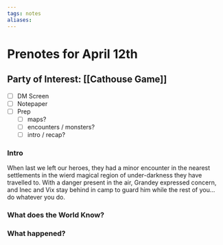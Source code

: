 ```yaml
---
tags: notes
aliases:
---
```


# Prenotes for April 12th
## Party of Interest: [[Cathouse Game]]
- [ ] DM Screen
- [ ] Notepaper
- [ ] Prep
	- [ ] maps?
	- [ ] encounters / monsters?
	- [ ] intro / recap?

### Intro

When last we left our heroes, they had a minor encounter in the nearest settlements in the wierd magical region of under-darkness they have travelled to. With a danger present in the air, Grandey expressed concern, and Inec and Vix stay behind in camp to guard him while the rest of you... do whatever you do.

### What does the World Know?


### What happened?